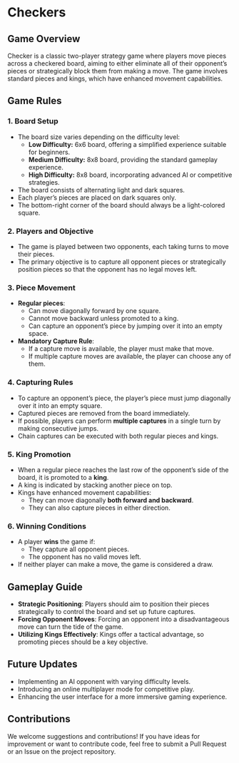# Checkers

## Game Overview
Checker is a classic two-player strategy game where players move pieces across a checkered board, aiming to either eliminate all of their opponent’s pieces or strategically block them from making a move. The game involves standard pieces and kings, which have enhanced movement capabilities.

## Game Rules

### 1. **Board Setup**
   - The board size varies depending on the difficulty level:
     - **Low Difficulty:** 6x6 board, offering a simplified experience suitable for beginners.
     - **Medium Difficulty:** 8x8 board, providing the standard gameplay experience.
     - **High Difficulty:** 8x8 board, incorporating advanced AI or competitive strategies.
   - The board consists of alternating light and dark squares.
   - Each player’s pieces are placed on dark squares only.
   - The bottom-right corner of the board should always be a light-colored square.

### 2. **Players and Objective**
   - The game is played between two opponents, each taking turns to move their pieces.
   - The primary objective is to capture all opponent pieces or strategically position pieces so that the opponent has no legal moves left.

### 3. **Piece Movement**
   - **Regular pieces**:
     - Can move diagonally forward by one square.
     - Cannot move backward unless promoted to a king.
     - Can capture an opponent’s piece by jumping over it into an empty space.
   - **Mandatory Capture Rule**:
     - If a capture move is available, the player must make that move.
     - If multiple capture moves are available, the player can choose any of them.
   
### 4. **Capturing Rules**
   - To capture an opponent’s piece, the player’s piece must jump diagonally over it into an empty square.
   - Captured pieces are removed from the board immediately.
   - If possible, players can perform **multiple captures** in a single turn by making consecutive jumps.
   - Chain captures can be executed with both regular pieces and kings.

### 5. **King Promotion**
   - When a regular piece reaches the last row of the opponent’s side of the board, it is promoted to a **king**.
   - A king is indicated by stacking another piece on top.
   - Kings have enhanced movement capabilities:
     - They can move diagonally **both forward and backward**.
     - They can also capture pieces in either direction.

### 6. **Winning Conditions**
   - A player **wins** the game if:
     - They capture all opponent pieces.
     - The opponent has no valid moves left.
   - If neither player can make a move, the game is considered a draw.

## Gameplay Guide
- **Strategic Positioning**: Players should aim to position their pieces strategically to control the board and set up future captures.
- **Forcing Opponent Moves**: Forcing an opponent into a disadvantageous move can turn the tide of the game.
- **Utilizing Kings Effectively**: Kings offer a tactical advantage, so promoting pieces should be a key objective.

## Future Updates
- Implementing an AI opponent with varying difficulty levels.
- Introducing an online multiplayer mode for competitive play.
- Enhancing the user interface for a more immersive gaming experience.

## Contributions
We welcome suggestions and contributions! If you have ideas for improvement or want to contribute code, feel free to submit a Pull Request or an Issue on the project repository.


